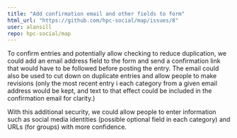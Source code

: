 ```yaml
---
title: "Add confirmation email and other fields to form"
html_url: "https://github.com/hpc-social/map/issues/8"
user: alansill
repo: hpc-social/map
---
```


To confirm entries and potentially allow checking to reduce duplication, we could add an email address field to the form and send a confirmation link that would have to be followed before posting the entry. The email could also be used to cut down on duplicate entries and allow people to make revisions (only the most recent entry i each category from a given email address would be kept, and text to that effect could be included in the confirmation email for clarity.) 

With this additional security, we could allow people to enter information such as social media identities (possible optional field in each category) and URLs (for groups) with more confidence.